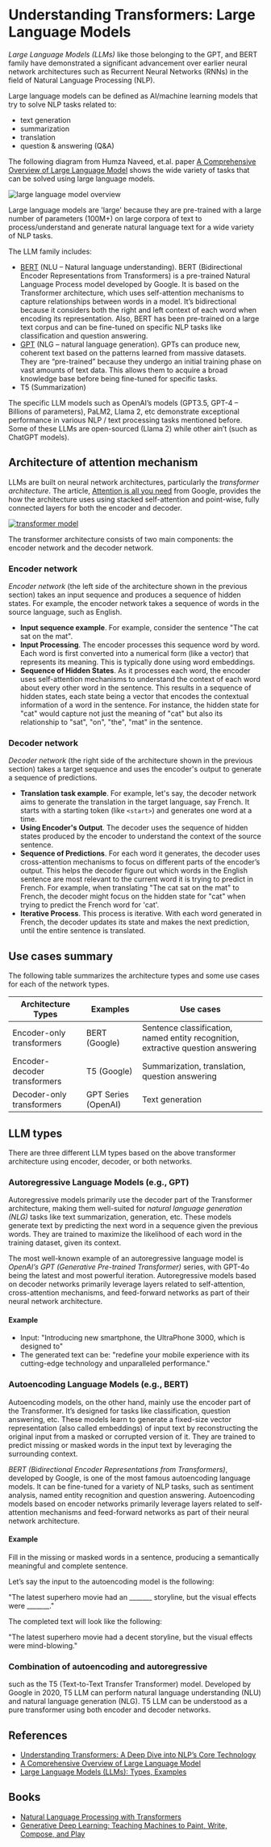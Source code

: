 # Understanding Transformers: Large Language Models

_Large Language Models (LLMs)_ like those belonging to the GPT, and BERT family have demonstrated a significant advancement over earlier neural network architectures such as Recurrent Neural Networks (RNNs) in the field of Natural Language Processing (NLP). 

Large language models can be defined as AI/machine learning models that try to solve NLP tasks related to:

- text generation
- summarization
- translation
- question & answering (Q&A)

The following diagram from  Humza Naveed, et.al. paper [A Comprehensive Overview of Large Language Model](https://arxiv.org/pdf/2307.06435) shows the wide variety of tasks that can be solved using large language models.

![large language model overview](./media/llm-overview.png)

Large language models are 'large' because they are pre-trained with a large number of parameters (100M+) on large corpora of text to process/understand and generate natural language text for a wide variety of NLP tasks. 

The LLM family includes:

- [BERT](https://www.analyticsvidhya.com/blog/2023/12/berts-attention-mechanism/) (NLU – Natural language understanding). BERT (Bidirectional Encoder Representations from Transformers) is a pre-trained Natural Language Process model developed by Google. It is based on the Transformer architecture, which uses self-attention mechanisms to capture relationships between words in a model. It’s bidirectional because it considers both the right and left context of each word when encoding its representation. Also, BERT has been pre-trained on a large text corpus and can be fine-tuned on specific NLP tasks like classification and question answering. 
- [GPT](https://www.analyticsvidhya.com/blog/2024/04/what-is-gpt-you-wont-believe-whats-inside/) (NLG – natural language generation). GPTs can produce new, coherent text based on the patterns learned from massive datasets. They are “pre-trained” because they undergo an initial training phase on vast amounts of text data. This allows them to acquire a broad knowledge base before being fine-tuned for specific tasks.
- T5 (Summarization)

The specific LLM models such as OpenAI’s models (GPT3.5, GPT-4 – Billions of parameters), PaLM2, Llama 2, etc demonstrate exceptional performance in various NLP / text processing tasks mentioned before. Some of these LLMs are open-sourced (Llama 2) while other ain’t (such as ChatGPT models).

## Architecture of attention mechanism

LLMs are built on neural network architectures, particularly the _transformer architecture_. The article, [Attention is all you need](https://arxiv.org/abs/1706.03762) from Google, provides the how the architecture uses using stacked self-attention and point-wise, fully connected layers for both the encoder and decoder.

[![transformer model](./media/transformer-model.png)](https://arxiv.org/pdf/1706.03762)

The transformer architecture consists of two main components: the encoder network and the decoder network.

### Encoder network

_Encoder network_ (the left side of the architecture shown in the previous section) takes an input sequence and produces a sequence of hidden states. For example, the encoder network takes a sequence of words in the source language, such as English.

- **Input sequence example**. For example, consider the sentence "The cat sat on the mat".
- **Input Processing**. The encoder processes this sequence word by word. Each word is first converted into a numerical form (like a vector) that represents its meaning. This is typically done using word embeddings.
- **Sequence of Hidden States**. As it processes each word, the encoder uses self-attention mechanisms to understand the context of each word about every other word in the sentence. This results in a sequence of hidden states, each state being a vector that encodes the contextual information of a word in the sentence. For instance, the hidden state for "cat" would capture not just the meaning of "cat" but also its relationship to "sat", "on", "the", "mat" in the sentence.

### Decoder network

_Decoder network_ (the right side of the architecture shown in the previous section) takes a target sequence and uses the encoder's output to generate a sequence of predictions.

- **Translation task example**. For example, let's say, the decoder network aims to generate the translation in the target language, say French. It starts with a starting token (like `<start>`) and generates one word at a time.
- **Using Encoder's Output**. The decoder uses the sequence of hidden states produced by the encoder to understand the context of the source sentence.
- **Sequence of Predictions**. For each word it generates, the decoder uses cross-attention mechanisms to focus on different parts of the encoder’s output. This helps the decoder figure out which words in the English sentence are most relevant to the current word it is trying to predict in French. For example, when translating "The cat sat on the mat" to French, the decoder might focus on the hidden state for "cat" when trying to predict the French word for 'cat'.
- **Iterative Process**. This process is iterative. With each word generated in French, the decoder updates its state and makes the next prediction, until the entire sentence is translated.

## Use cases summary

The following table summarizes the architecture types and some use cases for each of the network types.

| Architecture Types | Examples | Use cases |
| - | - | - |
| Encoder-only transformers| BERT (Google)| Sentence classification, named entity recognition, extractive question answering |
| Encoder-decoder transformers | T5 (Google)| Summarization, translation, question answering |
| Decoder-only transformers| GPT Series (OpenAI) | Text generation |

## LLM types

There are three different LLM types based on the above transformer architecture using encoder, decoder, or both networks.

### Autoregressive Language Models (e.g., GPT)

Autoregressive models primarily use the decoder part of the Transformer architecture, making them well-suited for _natural language generation (NLG)_ tasks like text summarization, generation, etc. These models generate text by predicting the next word in a sequence given the previous words. They are trained to maximize the likelihood of each word in the training dataset, given its context. 

The most well-known example of an autoregressive language model is _OpenAI’s GPT (Generative Pre-trained Transformer)_ series, with GPT-4o being the latest and most powerful iteration. Autoregressive models based on decoder networks primarily leverage layers related to self-attention, cross-attention mechanisms, and feed-forward networks as part of their neural network architecture. 

#### Example

- Input: "Introducing new smartphone, the UltraPhone 3000, which is designed to"
- The generated text can be: "redefine your mobile experience with its cutting-edge technology and unparalleled performance."

### Autoencoding Language Models (e.g., BERT)

Autoencoding models, on the other hand, mainly use the encoder part of the Transformer. It’s designed for tasks like classification, question answering, etc. These models learn to generate a fixed-size vector representation (also called embeddings) of input text by reconstructing the original input from a masked or corrupted version of it. They are trained to predict missing or masked words in the input text by leveraging the surrounding context. 

_BERT (Bidirectional Encoder Representations from Transformers)_, developed by Google, is one of the most famous autoencoding language models. It can be fine-tuned for a variety of NLP tasks, such as sentiment analysis, named entity recognition and question answering. Autoencoding models based on encoder networks primarily leverage layers related to self-attention mechanisms and feed-forward networks as part of their neural network architecture. 

#### Example

Fill in the missing or masked words in a sentence, producing a semantically meaningful and complete sentence.

Let’s say the input to the autoencoding model is the following:

"The latest superhero movie had an _______ storyline, but the visual effects were _______."

The completed text will look like the following:

"The latest superhero movie had a decent storyline, but the visual effects were mind-blowing."

### Combination of autoencoding and autoregressive

such as the T5 (Text-to-Text Transfer Transformer) model. Developed by Google in 2020, T5 LLM can perform natural language understanding (NLU) and natural language generation (NLG). T5 LLM can be understood as a pure transformer using both encoder and decoder networks.

## References

- [Understanding Transformers: A Deep Dive into NLP’s Core Technology](https://www.analyticsvidhya.com/blog/2024/04/understanding-transformers-a-deep-dive-into-nlps-core-technology/)
- [A Comprehensive Overview of Large Language Model](https://arxiv.org/pdf/2307.06435)
- [Large Language Models (LLMs): Types, Examples](https://vitalflux.com/large-language-models-concepts-examples/)

## Books

- [Natural Language Processing with Transformers](https://www.amazon.in/Natural-Language-Processing-Transformers-Revised/dp/1098136799)
- [Generative Deep Learning: Teaching Machines to Paint, Write, Compose, and Play](https://www.amazon.in/Generative-Deep-Learning-David-Foster/dp/1492041947)